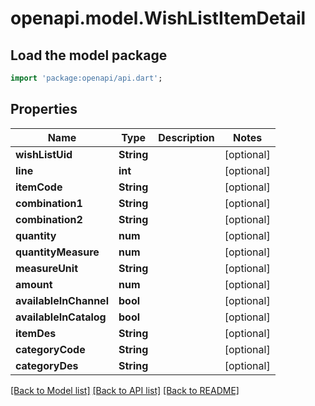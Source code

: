 # openapi.model.WishListItemDetail

## Load the model package
```dart
import 'package:openapi/api.dart';
```

## Properties
Name | Type | Description | Notes
------------ | ------------- | ------------- | -------------
**wishListUid** | **String** |  | [optional] 
**line** | **int** |  | [optional] 
**itemCode** | **String** |  | [optional] 
**combination1** | **String** |  | [optional] 
**combination2** | **String** |  | [optional] 
**quantity** | **num** |  | [optional] 
**quantityMeasure** | **num** |  | [optional] 
**measureUnit** | **String** |  | [optional] 
**amount** | **num** |  | [optional] 
**availableInChannel** | **bool** |  | [optional] 
**availableInCatalog** | **bool** |  | [optional] 
**itemDes** | **String** |  | [optional] 
**categoryCode** | **String** |  | [optional] 
**categoryDes** | **String** |  | [optional] 

[[Back to Model list]](../README.md#documentation-for-models) [[Back to API list]](../README.md#documentation-for-api-endpoints) [[Back to README]](../README.md)


